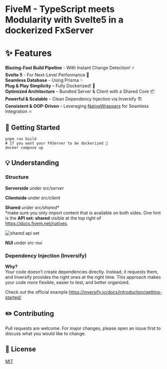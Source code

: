 # FiveM - TypeScript meets Modularity with Svelte5 in a dockerized FxServer
# ✨ Features
**Blazing-Fast Build Pipeline** - With Instant Change Detection! ⚡ <br>
**Svelte 5** - For Next-Level Performance 🚀 <br>
**Seamless Database** - Using Prisma ✨ <br>
**Plug & Play Simplicity** – Fully Dockerized! 🐳 <br>
**Optimized Architecture** – Bundled Server & Client with a Shared Core 📦 <br>
**Powerful & Scalable** – Clean Dependency Injection via Inversify 🏗️ <br>
**Consistent & OOP-Driven** – Leveraging [NativeWrappers](https://github.com/nativewrappers/nativewrappers) for Seamless Integration 🔥 <br>

## 🎯 Getting Started
```
pnpm run build
# If you want your FXServer to be dockerized 🐋
docker compose up
```
## 💡 Understanding
### Structure
**Serverside** under *src/server*

**Clientside** under *src/client*

**Shared** under *src/shared**<br>
*make sure you only import content that is available on both sides. One hint is the **API set: shared** visible at the top right of https://docs.fivem.net/natives.

![shared api set](https://i.imgur.com/Br6lLer.png)

**NUI** under *src-nui*
### Dependency Injection (Inversify)
**Why?**<br>Your code doesn’t create dependencies directly. Instead, it requests them, and Inversify provides the right ones at the right time.
This approach makes your code more flexible, easier to test, and better organized.

Check out the official example https://inversify.io/docs/introduction/getting-started/
## ✏️ Contributing
Pull requests are welcome. For major changes, please open an issue first
to discuss what you would like to change.

## 💼 License
[MIT](https://choosealicense.com/licenses/mit/)
